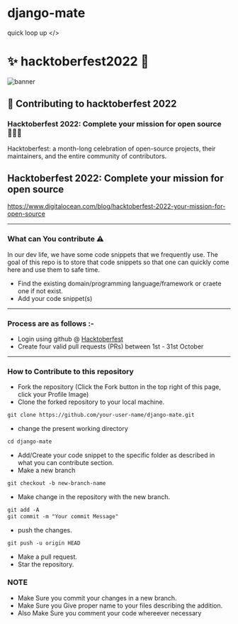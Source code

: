 # django-mate
quick loop up &lt;/>
# ✨ hacktoberfest2022 💫

![banner](https://hacktoberfest.com/_next/static/media/opengraph.da6e44c0.png)

## 🌱 Contributing to hacktoberfest 2022

### Hacktoberfest 2022: Complete your mission for open source 👨🏻‍💻
<p>Hacktoberfest: a month-long celebration of open-source projects, their maintainers, and the entire community of contributors.

## Hacktoberfest 2022: Complete your mission for open source

https://www.digitalocean.com/blog/hacktoberfest-2022-your-mission-for-open-source</p>

-----

### What can You contribute ⚠️ 
In our dev life, we have some code snippets that we frequently use. The goal of this repo is to store that code snippets so that one can quickly come here and use them to safe time.
* Find the existing domain/programming language/framework or craete one if not exist.
* Add your code snippet(s)
-----

### Process are as follows :- 
* Login using github @ [Hacktoberfest](https://hacktoberfest.com/)
* Create four valid pull requests (PRs) between 1st - 31st October

------
### How to Contribute to this repository

* Fork the repository (Click the Fork button in the top right of this page, click your Profile Image)
* Clone the forked repository to your local machine.
```markdown
git clone https://github.com/your-user-name/django-mate.git
```
* change the present working directory
```markdown
cd django-mate
```
* Add/Create your code snippet to the specific folder as described in what you can contribute section.
* Make a new branch
```markdown
git checkout -b new-branch-name
```
* Make change in the repository with the new branch.
```markdown
git add -A
git commit -m "Your commit Message"
```
* push the changes.
```markdown
git push -u origin HEAD
```
* Make a pull request.
* Star the repository.

### NOTE

* Make Sure you commit your changes in a new branch.
* Make Sure you Give proper name to your files describing the addition.
* Also Make Sure you comment your code whereever necessary
   
<!--       END OF README           END OF README         END OF README         END OF README          END OF README           END OF README           END OF README      -->
